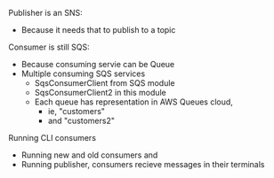 Publisher is an SNS:
- Because it needs that to publish to a topic

Consumer is still SQS:
- Because consuming servie can be Queue
- Multiple consuming SQS services
    - SqsConsumerClient from SQS module
    - SqsConsumerClient2 in this module
    - Each queue has representation in AWS Queues cloud, 
        - ie, "customers"
        - and "customers2"


Running CLI consumers
- Running new and old consumers and
- Running publisher, consumers recieve messages in their terminals

